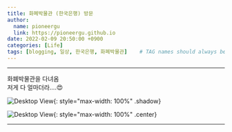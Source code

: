 ```yaml
---
title: 화폐박물관 (한국은행) 방문
author:
  name: pioneergu
  link: https://pioneergu.github.io
date: 2022-02-09 20:50:00 +0900
categories: [Life]
tags: [blogging, 일상, 한국은행, 화폐박물관]    # TAG names should always be lowercase
---
```


---
화폐박물관을 다녀옴  
저게 다 얼마더라....😍

![Desktop View](https://dsm01pap007files.storage.live.com/y4miqNk95g5OOnrwJqhqqlpg2KdWyrEcoUe4tC2Y7bQDptxXKvx6NMtXmMJ6mYIFp9_BnvGfx5wlYMmbSjUpC25gNv3XPklmcOH0_x-lMb7D8i14c0BmIBblVZhhZsyCwQ9YZWY3uVG68MQ7DOhKK7k_ydAUEtAdC7qbcW-rB7Q8IEgmyyaUDjs4EaGYgn0ZBwn?width=495&height=660&cropmode=none){: style="max-width: 100%" .shadow}

![Desktop View](https://dsm01pap007files.storage.live.com/y4mt_es3AZrdgl0IyHiWhLVed5AjpvpPtL35b6jffiqEvoSCKGOAftLLm50yDFz0XJzNWiuP4lTM6tznZSEXa7KwVU8fMe70od93kPB8c8EBJCvJRa_uEViPsiYmsfOgzWC54sPZCnwcUhrOjYP2oJBmuYwWaID3Ko6RCDrDvPCB5iEqnZ6Jngqdw-wn-hwk4GL?width=495&height=660&cropmode=none){: style="max-width: 100%" .center}


---
